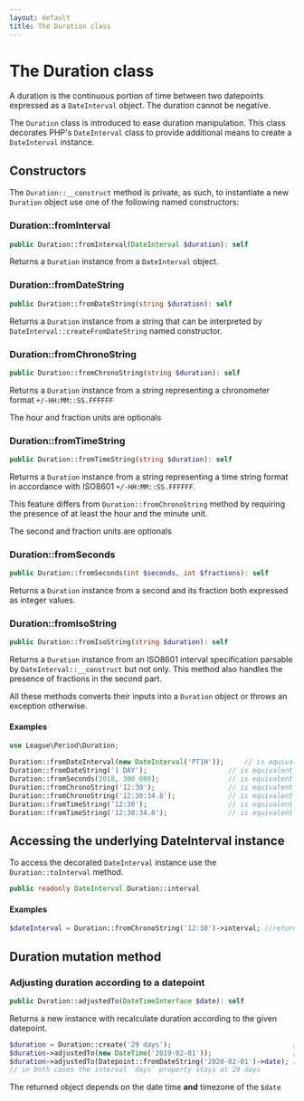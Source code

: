 ```yaml
---
layout: default
title: The Duration class
---
```


# The Duration class

A duration is the continuous portion of time between two datepoints expressed as a `DateInterval` object. The duration cannot be negative.

The `Duration` class is introduced to ease duration manipulation. This class decorates PHP's `DateInterval` class to provide additional
means to create a `DateInterval` instance.

## Constructors

The `Duration::__construct` method is private, as such, to instantiate a new `Duration` object use one of the following named constructors:

### Duration::fromInterval

~~~php
public Duration::fromInterval(DateInterval $duration): self
~~~

Returns a `Duration` instance from a `DateInterval` object.

### Duration::fromDateString

~~~php
public Duration::fromDateString(string $duration): self
~~~

Returns a `Duration` instance from a string that can be interpreted by `DateInterval::createFromDateString` named constructor.

### Duration::fromChronoString

~~~php
public Duration::fromChronoString(string $duration): self
~~~

Returns a `Duration` instance from a string representing a chronometer format `+/-HH:MM::SS.FFFFFF`

<p class="message-notice">The hour and fraction units are optionals</p>

### Duration::fromTimeString

~~~php
public Duration::fromTimeString(string $duration): self
~~~

Returns a `Duration` instance from a string representing a time string format in accordance with ISO8601 `+/-HH:MM::SS.FFFFFF`.

This feature differs from `Duration::fromChronoString` method by requiring the presence of at least the hour and the minute unit.

<p class="message-notice">The second and fraction units are optionals</p>

### Duration::fromSeconds

~~~php
public Duration::fromSeconds(int $seconds, int $fractions): self
~~~

Returns a `Duration` instance from a second and its fraction both expressed as integer values.

### Duration::fromIsoString

~~~php
public Duration::fromIsoString(string $duration): self
~~~

Returns a `Duration` instance from an ISO8601 interval specification parsable by `DateInterval::__construct` but not only.
This method also handles the presence of fractions in the second part.

All these methods converts their inputs into a `Duration` object or throws an exception otherwise.

#### Examples

~~~php
use League\Period\Duration;

Duration::fromDateInterval(new DateInterval('PT1H'));     // is equivalent to new Duration(new DateInterval('PT1H'))
Duration::fromDateString('1 DAY');                    // is equivalent to new Duration(DateInterval::createFromDateString('1 DAY'))
Duration::fromSeconds(2018, 300_000);                 // is equivalent to new Duration(new DateInterval('PT2018.3S'))
Duration::fromChronoString('12:30');                  // is equivalent to new Duration(new DateInterval('PT12M30S'))
Duration::fromChronoString('12:30:34.8');             // is equivalent to new Duration(new DateInterval('PT12H30M34.8S'))
Duration::fromTimeString('12:30');                    // is equivalent to new Duration(new DateInterval('PT12H30M'))
Duration::fromTimeString('12:30:34.8');               // is equivalent to new Duration(new DateInterval('PT12H30M34.8S'))
~~~

## Accessing the underlying DateInterval instance

To access the decorated `DateInterval` instance use the `Duration::toInterval` method.

~~~php
public readonly DateInterval Duration::interval
~~~

#### Examples

~~~php
$dateInterval = Duration::fromChronoString('12:30')->interval; //returns a DateInterval object
~~~

## Duration mutation method

### Adjusting duration according to a datepoint

~~~php
public Duration::adjustedTo(DateTimeInterface $date): self
~~~

Returns a new instance with recalculate duration according to the given datepoint.

~~~php
$duration = Duration::create('29 days');                              // is equivalent to new Duration(DateInterval::createFromDateString('29 days'))
$duration->adjustedTo(new DateTime('2019-02-01'));                    // is equivalent to new DateInterval('P1M1D') using a non leap year
$duration->adjustedTo(Datepoint::fromDateString('2020-02-01')->date); // is equivalent to new DateInterval('P1M') using a leap year
// in both cases the interval `days` property stays at 29 days
~~~

<p class="message-notice">The returned object depends on the date time <strong>and</strong> timezone of the <code>$date</code></p>
